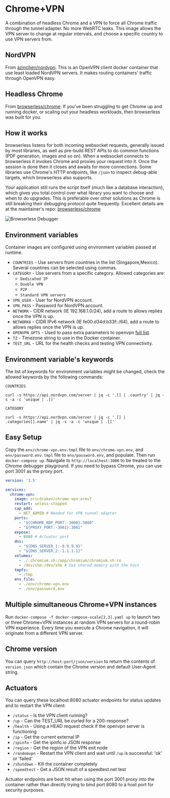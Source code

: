 # Chrome+VPN

A combination of headless Chrome and a VPN to force all Chrome traffic through the tunnel adapter. No more WebRTC leaks.
This image allows the VPN server to change at regular intervals, and choose a specific country to use VPN servers from.

## NordVPN

From [azinchen/nordvpn](https://github.com/azinchen/nordvpn): This is an OpenVPN client docker container that use least loaded NordVPN servers. It makes routing containers' traffic through OpenVPN easy.

## Headless Chrome

From [browserless/chrome](https://github.com/browserless/chrome): If you've been struggling to get Chrome up and running docker, or scaling out your headless workloads, then browserless was built for you.

## How it works

browserless listens for both incoming websocket requests, generally issued by most libraries, as well as pre-build REST APIs to do common functions (PDF generation, images and so on). When a websocket connects to browserless it invokes Chrome and proxies your request into it. Once the session is done then it closes and awaits for more connections. Some libraries use Chrome's HTTP endpoints, like `/json` to inspect debug-able targets, which browserless also supports.

Your application still runs the script itself (much like a database interaction), which gives you total control over what library you want to choose and when to do upgrades. This is preferable over other solutions as Chrome is still breaking their debugging protocol quite frequently.
Excellent details are at the maintainer's repo: [browserless/chrome](https://github.com/browserless/chrome)

![Browserless Debugger](https://raw.githubusercontent.com/ericdraken/chrome-vpn/master/demo.gif)

## Environment variables

Container images are configured using environment variables passed at runtime.

 * `COUNTRIES`         - Use servers from countries in the list (Singapore,Mexico). Several countries can be selected using commas.
 * `CATEGORY`          - Use servers from a specific category. Allowed categories are:
   * `Dedicated IP`
   * `Double VPN`
   * `P2P`
   * `Standard VPN servers`
 * `VPN_USER`          - User for NordVPN account.
 * `VPN_PASS`          - Password for NordVPN account.
 * `NETWORK`           - CIDR network (IE 192.168.1.0/24), add a route to allows replies once the VPN is up.
 * `NETWORK6`          - CIDR IPv6 network (IE fe00:d34d:b33f::/64), add a route to allows replies once the VPN is up.
 * `OPENVPN_OPTS`      - Used to pass extra parameters to openvpn [full list](https://openvpn.net/community-resources/reference-manual-for-openvpn-2-4/).
 * `TZ`                - Timezone string to use in the Docker container.
 * `TEST_URL`          - URL for the health checks and testing VPN connectivity.

## Environment variable's keywords

The list of keywords for environment variables might be changed, check the allowed keywords by the following commands:

`COUNTRIES`
```
curl -s https://api.nordvpn.com/server | jq -c '.[] | .country' | jq -s -a -c 'unique | .[]'
```

`CATEGORY`
```
curl -s https://api.nordvpn.com/server | jq -c '.[] | .categories[].name' | jq -s -a -c 'unique | .[]'
```

## Easy Setup

Copy the `env/chrome-vpn.env.tmpl` file to `env/chrome-vpn.env`, and `env/password.env.tmpl` file to `env/password.env`, and populate. Then run `docker-compose up`. Navigate to `http://localhost:3000` to
be treated to the Chrome debugger playground. If you need to bypass Chrome, you can use port 3001 as the proxy port.

```yaml
version: '3.5'

services:
  chrome-vpn:
    image: ericdraken/chrome-vpn:armv7
    restart: unless-stopped
    cap_add:
      - NET_ADMIN # Needed for VPN tunnel adapter
    ports:
      - "${CHROME_RDP_PORT:-3000}:3000"
      - "${PROXY_PORT:-3001}:3001"
    expose:
      - 8080 # Actuator port
    dns:
      - "${DNS_SERVER_1:-9.9.9.9}"
      - "${DNS_SERVER_2:-1.1.1.1}"
    volumes:
      - ./.chromium.sh:/app/chromium/chromium.sh:ro
      - /dev/shm:/dev/shm # Use shared memory with the host
    tmpfs:
      - /tmp
    env_file:
      - ./env/chrome-vpn.env
      - ./env/password.env
```

## Multiple simultaneous Chrome+VPN instances

Run `docker-compose -f docker-compose-scale[2,3].yaml up` to launch two or three Chrome+VPN instances
at random VPN servers for a round-robin VPN experience. Every time you execute a Chrome navigation, it will originate from
a different VPN server.

## Chrome version

You can query `http://host:port/json/version` to return the contents of `version.json` which contain the Chrome version and default User-Agent string.

## Actuators

You can query these localhost:8080 actuator endpoints for status updates and to restart the VPN client:

* `/status` - Is the VPN client running?
* `/up` - Can the TEST_URL be curled for a 200-response?
* `/health` - Using a HEAD request check if the openvpn server is functioning
* `/ip` - Get the current external IP
* `/ipinfo` - Get the ipinfo.io JSON response
* `/region` - Get the region of the VPN exit node
* `/randomvpn` - Restart the VPN client and wait until `/up` is successful: 'ok' or 'failed'
* `/shutdown` - Kill the container completely
* `/speedtest` - Get a JSON result of a speedtest.net test

Actuator endpoints are best hit when using the port 3001 proxy into the container rather than directly trying
to bind port 8080 to a host port for security purposes.